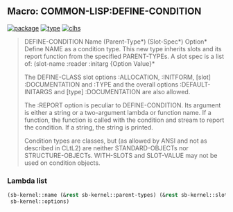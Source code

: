 ## Macro: COMMON-LISP:DEFINE-CONDITION
[![package](https://img.shields.io/badge/Package-COMMON--LISP-5f9ea0.svg?style=social&colorA=999999)](../) [![type](https://img.shields.io/badge/Type-Macro-5f9ea0.svg?style=social&colorA=999999)](../#macro) [![clhs](https://img.shields.io/badge/CLHS-DEFINE--CONDITION-5f9ea0.svg?style=social&colorA=999999)](http://www.lispworks.com/documentation/HyperSpec/Body/m_defi_5.htm) 

> DEFINE-CONDITION Name (Parent-Type*) (Slot-Spec*) Option*
> Define NAME as a condition type. This new type inherits slots and its
> report function from the specified PARENT-TYPEs. A slot spec is a list of:
> (slot-name :reader <rname> :initarg <iname> {Option Value}*
> 
> The DEFINE-CLASS slot options :ALLOCATION, :INITFORM, [slot] :DOCUMENTATION
> and :TYPE and the overall options :DEFAULT-INITARGS and
> [type] :DOCUMENTATION are also allowed.
> 
> The :REPORT option is peculiar to DEFINE-CONDITION. Its argument is either
> a string or a two-argument lambda or function name. If a function, the
> function is called with the condition and stream to report the condition.
> If a string, the string is printed.
> 
> Condition types are classes, but (as allowed by ANSI and not as described in
> CLtL2) are neither STANDARD-OBJECTs nor STRUCTURE-OBJECTs. WITH-SLOTS and
> SLOT-VALUE may not be used on condition objects.

### Lambda list
```cl
(sb-kernel::name (&rest sb-kernel::parent-types) (&rest sb-kernel::slot-specs) &body
 sb-kernel::options)
```
